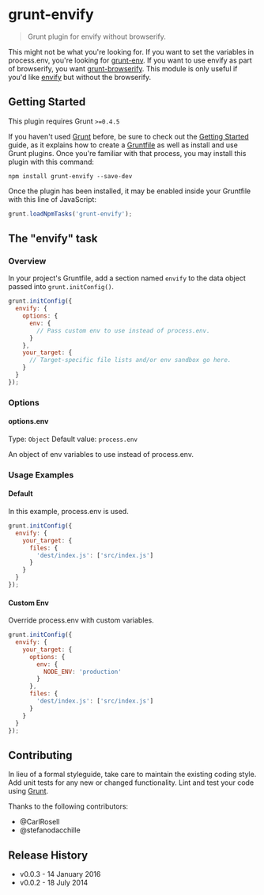 # grunt-envify

> Grunt plugin for envify without browserify.

This might not be what you're looking for.  If you want to set the
variables in process.env, you're looking for [grunt-env][0].  If you
want to use envify as part of browserify, you want [grunt-browserify][1].
This module is only useful if you'd like [envify][2] but without the
browserify.

[0]: https://github.com/jsoverson/grunt-env
[1]: https://github.com/jmreidy/grunt-browserify
[2]: https://github.com/hughsk/envify

## Getting Started
This plugin requires Grunt `>=0.4.5`

If you haven't used [Grunt](http://gruntjs.com/) before, be sure to check out the [Getting Started](http://gruntjs.com/getting-started) guide, as it explains how to create a [Gruntfile](http://gruntjs.com/sample-gruntfile) as well as install and use Grunt plugins. Once you're familiar with that process, you may install this plugin with this command:

```shell
npm install grunt-envify --save-dev
```

Once the plugin has been installed, it may be enabled inside your Gruntfile with this line of JavaScript:

```js
grunt.loadNpmTasks('grunt-envify');
```

## The "envify" task

### Overview
In your project's Gruntfile, add a section named `envify` to the data object passed into `grunt.initConfig()`.

```js
grunt.initConfig({
  envify: {
    options: {
      env: {
        // Pass custom env to use instead of process.env.
      }
    },
    your_target: {
      // Target-specific file lists and/or env sandbox go here.
    }
  }
});
```

### Options

#### options.env
Type: `Object`
Default value: `process.env`

An object of env variables to use instead of process.env.

### Usage Examples

#### Default
In this example, process.env is used.

```js
grunt.initConfig({
  envify: {
    your_target: {
      files: {
        'dest/index.js': ['src/index.js']
      }
    }
  }
});
```

#### Custom Env
Override process.env with custom variables.

```js
grunt.initConfig({
  envify: {
    your_target: {
      options: {
        env: {
          NODE_ENV: 'production'
        }
      },
      files: {
        'dest/index.js': ['src/index.js']
      }
    }
  }
});
```

## Contributing
In lieu of a formal styleguide, take care to maintain the existing coding style. Add unit tests for any new or changed functionality. Lint and test your code using [Grunt](http://gruntjs.com/).

Thanks to the following contributors:

  * @CarlRosell
  * @stefanodacchille

## Release History

  * v0.0.3 - 14 January 2016
  * v0.0.2 - 18 July 2014
